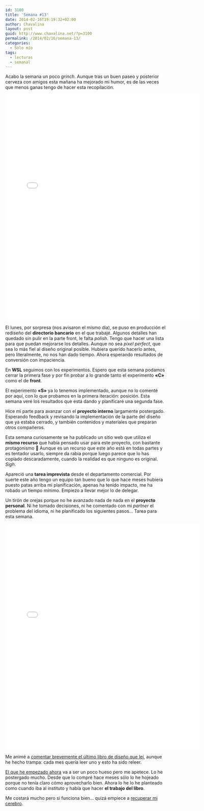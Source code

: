 ```yaml
---
id: 3100
title: 'Semana #13'
date: 2014-02-16T19:19:32+02:00
author: Chavalina
layout: post
guid: http://www.chavalina.net/?p=3100
permalink: /2014/02/16/semana-13/
categories:
  - Sólo mío
tags:
  - lecturas
  - semanal
---
```

Acabo la semana un poco _grinch_. Aunque tras un buen paseo y posterior cerveza con amigos esta mañana ha mejorado mi humor, es de las veces que menos ganas tengo de hacer esta recopilación.

<iframe src="//instagram.com/p/kcoP6CNsk3/embed/" width="612" height="710" frameborder="0" scrolling="no" allowtransparency="true"></iframe>

El lunes, por sorpresa (nos avisaron el mismo día), se puso en producción el rediseño del **directorio bancario** en el que trabajé. Algunos detalles han quedado sin pulir en la parte front, le falta _polish_. Tengo que hacer una lista para que puedan mejorarse los detalles. Aunque no sea _pixel perfect_, que sea lo más fiel al diseño original posible. Hubiera querido hacerlo antes, pero literalmente, no nos han dado tiempo. Ahora esperando resultados de conversión con impaciencia.

En **WSL** seguimos con los experimentos. Espero que esta semana podamos cerrar la primera fase y por fin probar a lo grande tanto el experimento **«C»** como el de **front**. 

El experimento **«S»** ya lo tenemos implementado, aunque no lo comenté por aquí, con lo que probamos en la primera iteración: posición. Esta semana veré los resultados que está dando y planificaré una segunda fase.

Hice mi parte para avanzar con el **proyecto interno** largamente postergado. Esperando feedback y revisando la implementación de la parte del diseño que ya estaba cerrado, y también contenidos y materiales que preparan otros compañeros. 

Esta semana curiosamente se ha publicado un sitio web que utiliza el **mismo recurso** que había pensado usar para este proyecto, con bastante protagonismo 🙁 Aunque es un recurso que este año está en todas partes y es tentador usarlo, siempre da rabia porque luego parece que lo has copiado descaradamente, cuando la realidad es que ninguno es original. _Sigh_.

Apareció una **tarea imprevista** desde el departamento comercial. Por suerte este año tengo un equipo tan bueno que lo que hace meses hubiera puesto patas arriba mi planificación, apenas ha tenido impacto, me ha robado un tiempo mínimo. Empiezo a llevar mejor lo de delegar.

Un tirón de orejas porque no he avanzado nada de nada en el **proyecto personal**. Ni he tomado decisiones, ni he comentado con mi _partner_ el problema del idioma, ni he planificado los siguientes pasos… Tarea para esta semana.

<iframe src="//instagram.com/p/duq_JAtsjT/embed/" width="612" height="710" frameborder="0" scrolling="no" allowtransparency="true"></iframe>

Me animé a [comentar brevemente el último libro de diseño que leí](http://www.chavalina.net/2014/02/10/101-cosas-que-aprendi-en-la-escuela-de-arquitectura/), aunque he hecho trampa: cada mes quería leer uno y esto ha sido releer. 

[El que he empezado ahora](http://ggili.com/es/tienda/productos/sistemas-de-reticulas-1) va a ser un poco hueso pero me apetece. Lo he postergado mucho. Desde que lo compré hace meses sólo lo he hojeado porque no tenía claro cómo aprovecharlo bien. Ahora lo he lo he planteado como cuando iba al instituto y había que hacer **el trabajo del libro**. 

Me costará mucho pero si funciona bien… quizá empiece a [recuperar mi cerebro](http://www.chavalina.net/2011/01/03/lo-que-esta-haciendo-internet-con-nuestro-cerebro/).
